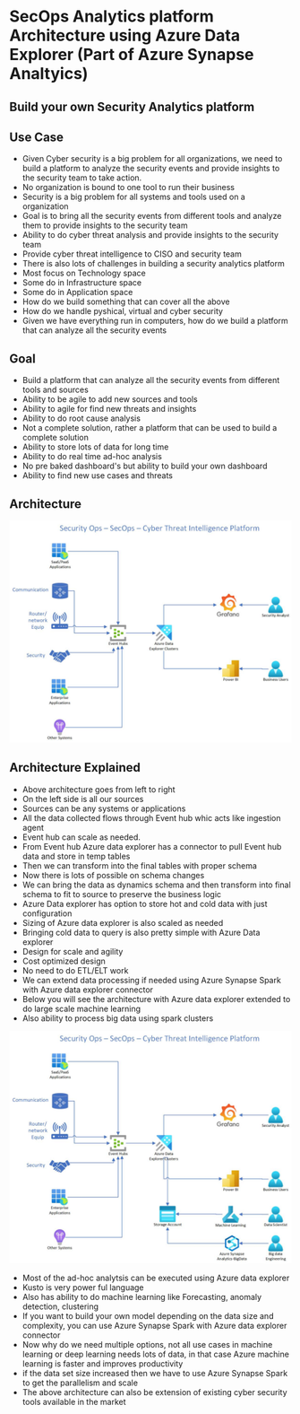 # SecOps Analytics platform Architecture using Azure Data Explorer  (Part of Azure Synapse Analtyics)

## Build your own Security Analytics platform

## Use Case

- Given Cyber security is a big problem for all organizations, we need to build a platform to analyze the security events and provide insights to the security team to take action.
- No organization is bound to one tool to run their business
- Security is a big problem for all systems and tools used on a organization
- Goal is to bring all the security events from different tools and analyze them to provide insights to the security team
- Ability to do cyber threat analysis and provide insights to the security team
- Provide cyber threat intelligence to CISO and security team
- There is also lots of challenges in building a security analytics platform
- Most focus on Technology space
- Some do in Infrastructure space
- Some do in Application space
- How do we build something that can cover all the above
- How do we handle pyshical, virtual and cyber security
- Given we have everything run in computers, how do we build a platform that can analyze all the security events

## Goal

- Build a platform that can analyze all the security events from different tools and sources
- Ability to be agile to add new sources and tools
- Ability to agile for find new threats and insights
- Ability to do root cause analysis
- Not a complete solution, rather a platform that can be used to build a complete solution
- Ability to store lots of data for long time
- Ability to do real time ad-hoc analysis
- No pre baked dashboard's but ability to build your own dashboard
- Ability to find new use cases and threats

## Architecture

![Architecture](https://github.com/balakreshnan/Samples2022/blob/main/SecOps/images/SecOpsDraw.jpg "Architecture")

## Architecture Explained

- Above architecture goes from left to right
- On the left side is all our sources
- Sources can be any systems or applications
- All the data collected flows through Event hub whic acts like ingestion agent
- Event hub can scale as needed.
- From Event hub Azure data explorer has a connector to pull Event hub data and store in temp tables
- Then we can transform into the final tables with proper schema
- Now there is lots of possible on schema changes
- We can bring the data as dynamics schema and then transform into final schema to fit to source to preserve the business logic
- Azure Data explorer has option to store hot and cold data with just configuration
- Sizing of Azure data explorer is also scaled as needed
- Bringing cold data to query is also pretty simple with Azure Data explorer
- Design for scale and agility
- Cost optimized design
- No need to do ETL/ELT work
- We can extend data processing if needed using Azure Synapse Spark with Azure data explorer connector
- Below you will see the architecture with Azure data explorer extended to do large scale machine learning
- Also ability to process big data using spark clusters

![Architecture](https://github.com/balakreshnan/Samples2022/blob/main/SecOps/images/SecOpsDraw1.jpg "Architecture")

- Most of the ad-hoc analytsis can be executed using Azure data explorer
- Kusto is very power ful language
- Also has ability to do machine learning like Forecasting, anomaly detection, clustering
- If you want to build your own model depending on the data size and complexity, you can use Azure Synapse Spark with Azure data explorer connector
- Now why do we need multiple options, not all use cases in machine learning or deep learning needs lots of data, in that case Azure machine learning is faster and improves productivity
- if the data set size increased then we have to use Azure Synapse Spark to get the parallelism and scale
- The above architecture can also be extension of existing cyber security tools available in the market